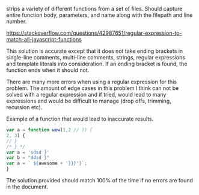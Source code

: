 strips a variety of different functions from a set of files. Should capture entire function body, parameters, and name along with the filepath and line number.

https://stackoverflow.com/questions/42987651/regular-expression-to-match-all-javascript-functions

This solution is accurate except that it does not take ending brackets in single-line comments, multi-line comments, strings, regular expressions and template literals into consideration. If an ending bracket is found, the function ends when it should not.

There are many more errors when using a regular expression for this problem. The amount of edge cases in this problem I think can not be solved with a regular expression and if tried, would lead to many expressions and would be difficult to manage (drop offs, trimming, recursion etc).

Example of a function that would lead to inaccurate results.

```js
var a = function wow(1,2 // )) {
2, 3) {
// }
/* } */
var a = 'sdsd }'
var b = "ddsd }"
var a = ` ${awesome + '}}}'}`;
}
```

The solution provided should match 100% of the time if no errors are found in the document.
